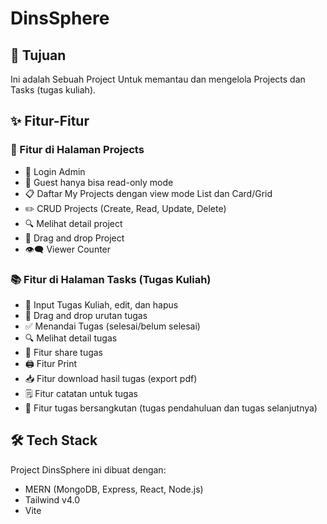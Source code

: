 # DinsSphere

## 🎯 Tujuan
Ini adalah Sebuah Project Untuk memantau dan mengelola Projects dan Tasks (tugas kuliah).

## ✨ Fitur-Fitur

### 🔖 Fitur di Halaman Projects
- 🔐 Login Admin
- 👀 Guest hanya bisa read-only mode
- 📋 Daftar My Projects dengan view mode List dan Card/Grid
- ✏️ CRUD Projects (Create, Read, Update, Delete)
- 🔍 Melihat detail project
- 📂 Drag and drop Project
- 👁️‍🗨️ Viewer Counter

### 📚 Fitur di Halaman Tasks (Tugas Kuliah)
- 📝 Input Tugas Kuliah, edit, dan hapus
- 📂 Drag and drop urutan tugas
- ✅ Menandai Tugas (selesai/belum selesai)
- 🔍 Melihat detail tugas
- 🔗 Fitur share tugas
- 🖨️ Fitur Print
- 📥 Fitur download hasil tugas (export pdf)
- 🗒️ Fitur catatan untuk tugas
- 🔄 Fitur tugas bersangkutan (tugas pendahuluan dan tugas selanjutnya)

## 🛠️ Tech Stack
Project DinsSphere ini dibuat dengan:
- MERN (MongoDB, Express, React, Node.js)
- Tailwind v4.0
- Vite
 
